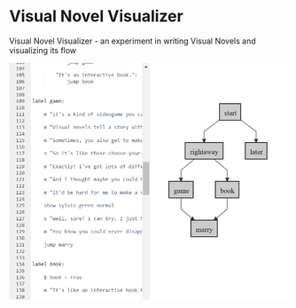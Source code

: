 # Visual Novel Visualizer
Visual Novel Visualizer - an experiment in writing Visual Novels and visualizing its flow

![Example of renpy script visualized as a graph](assets/example.png)

